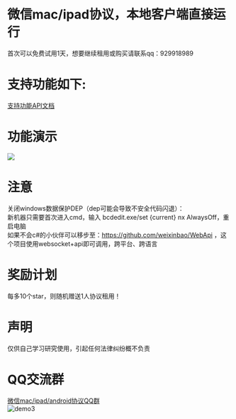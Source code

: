 # 微信mac/ipad协议，本地客户端直接运行
首次可以免费试用1天，想要继续租用或购买请联系qq：929918989<br/>
# 支持功能如下:
<a target="_blank" href="https://github.com/weixinbao/weixinDemo/blob/master/API.txt" title="支持功能API文档">支持功能API文档</a><br/>

# 功能演示
![](https://github.com/weixinbao/weixinDemo/blob/master/demo.gif) <br/>
# 注意
关闭windows数据保护DEP（dep可能会导致不安全代码闪退）：<br/>
新机器只需要首次进入cmd，输入 bcdedit.exe/set {current} nx AlwaysOff，重启电脑<br/>
如果不会c#的小伙伴可以移步至：https://github.com/weixinbao/WebApi ，这个项目使用websocket+api即可调用，跨平台、跨语言
# 奖励计划
每多10个star，则随机赠送1人协议租用！
# 声明
仅供自己学习研究使用，引起任何法律纠纷概不负责
# QQ交流群
<a target="_blank" href="//shang.qq.com/wpa/qunwpa?idkey=c8ba88cf98ceff400b56732220c3b60fdf714b2f79852c854a3d11644b6a10a0">微信mac/ipad/android协议QQ群</a><br/>
![demo3](https://github.com/weixinbao/WeChatXY/blob/master/QQ.png) <br/>


